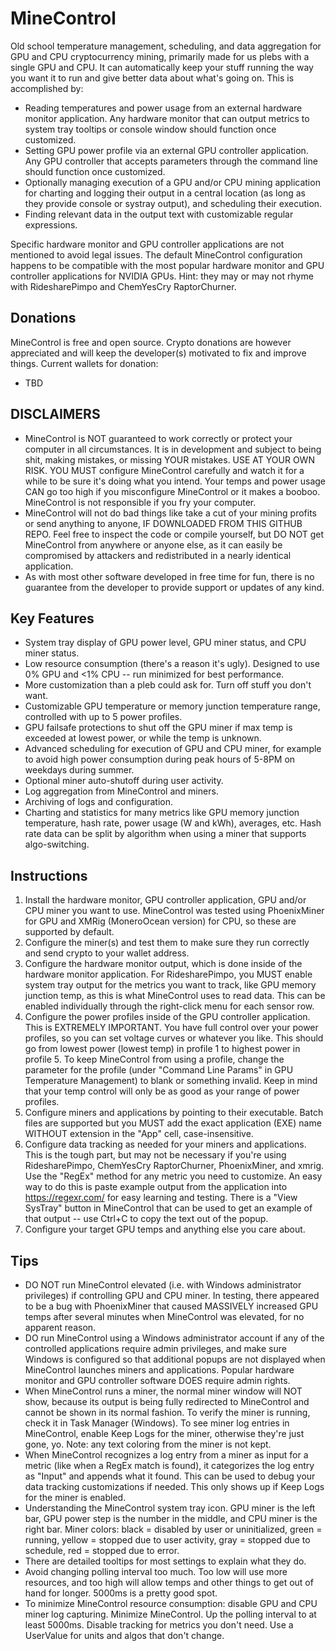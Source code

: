 # MineControl 

Old school temperature management, scheduling, and data aggregation for GPU and CPU cryptocurrency mining, primarily made for us plebs with a single GPU and CPU. It can automatically keep your stuff running the way you want it to run and give better data about what's going on. This is accomplished by:
- Reading temperatures and power usage from an external hardware monitor application. Any hardware monitor that can output metrics to system tray tooltips or console window should function once customized.
- Setting GPU power profile via an external GPU controller application. Any GPU controller that accepts parameters through the command line should function once customized.
- Optionally managing execution of a GPU and/or CPU mining application for charting and logging their output in a central location (as long as they provide console or systray output), and scheduling their execution.
- Finding relevant data in the output text with customizable regular expressions.

Specific hardware monitor and GPU controller applications are not mentioned to avoid legal issues. The default MineControl configuration happens to be compatible with the most popular hardware monitor and GPU controller applications for NVIDIA GPUs. Hint: they may or may not rhyme with RidesharePimpo and ChemYesCry RaptorChurner.

## Donations
MineControl is free and open source. Crypto donations are however appreciated and will keep the developer(s) motivated to fix and improve things. Current wallets for donation:
- TBD

## DISCLAIMERS

- MineControl is NOT guaranteed to work correctly or protect your computer in all circumstances. It is in development and subject to being shit, making mistakes, or missing YOUR mistakes. USE AT YOUR OWN RISK. YOU MUST configure MineControl carefully and watch it for a while to be sure it's doing what you intend. Your temps and power usage CAN go too high if you misconfigure MineControl or it makes a booboo. MineControl is not responsible if you fry your computer.
- MineControl will not do bad things like take a cut of your mining profits or send anything to anyone, IF DOWNLOADED FROM THIS GITHUB REPO. Feel free to inspect the code or compile yourself, but DO NOT get MineControl from anywhere or anyone else, as it can easily be compromised by attackers and redistributed in a nearly identical application.
- As with most other software developed in free time for fun, there is no guarantee from the developer to provide support or updates of any kind.

## Key Features

- System tray display of GPU power level, GPU miner status, and CPU miner status.
- Low resource consumption (there's a reason it's ugly). Designed to use 0% GPU and <1% CPU -- run minimized for best performance. 
- More customization than a pleb could ask for. Turn off stuff you don't want.
- Customizable GPU temperature or memory junction temperature range, controlled with up to 5 power profiles.
- GPU failsafe protections to shut off the GPU miner if max temp is exceeded at lowest power, or while the temp is unknown.
- Advanced scheduling for execution of GPU and CPU miner, for example to avoid high power consumption during peak hours of 5-8PM on weekdays during summer.
- Optional miner auto-shutoff during user activity.
- Log aggregation from MineControl and miners.
- Archiving of logs and configuration.
- Charting and statistics for many metrics like GPU memory junction temperature, hash rate, power usage (W and kWh), averages, etc. Hash rate data can be split by algorithm when using a miner that supports algo-switching.

## Instructions

1) Install the hardware monitor, GPU controller application, GPU and/or CPU miner you want to use. MineControl was tested using PhoenixMiner for GPU and XMRig (MoneroOcean version) for CPU, so these are supported by default.
2) Configure the miner(s) and test them to make sure they run correctly and send crypto to your wallet address.
3) Configure the hardware monitor output, which is done inside of the hardware monitor application. For RidesharePimpo, you MUST enable system tray output for the metrics you want to track, like GPU memory junction temp, as this is what MineControl uses to read data. This can be enabled individually through the right-click menu for each sensor row.
3) Configure the power profiles inside of the GPU controller application. This is EXTREMELY IMPORTANT. You have full control over your power profiles, so you can set voltage curves or whatever you like. This should go from lowest power (lowest temp) in profile 1 to highest power in profile 5. To keep MineControl from using a profile, change the parameter for the profile (under "Command Line Params" in GPU Temperature Management) to blank or something invalid. Keep in mind that your temp control will only be as good as your range of power profiles.
4) Configure miners and applications by pointing to their executable. Batch files are supported but you MUST add the exact application (EXE) name WITHOUT extension in the "App" cell, case-insensitive.
5) Configure data tracking as needed for your miners and applications. This is the tough part, but may not be necessary if you're using RidesharePimpo, ChemYesCry RaptorChurner, PhoenixMiner, and xmrig. Use the "RegEx" method for any metric you need to customize. An easy way to do this is paste example output from the application into https://regexr.com/ for easy learning and testing. There is a "View SysTray" button in MineControl that can be used to get an example of that output -- use Ctrl+C to copy the text out of the popup.
6) Configure your target GPU temps and anything else you care about. 

## Tips

- DO NOT run MineControl elevated (i.e. with Windows administrator privileges) if controlling GPU and CPU miner. In testing, there appeared to be a bug with PhoenixMiner that caused MASSIVELY increased GPU temps after several minutes when MineControl was elevated, for no apparent reason.
- DO run MineControl using a Windows administrator account if any of the controlled applications require admin privileges, and make sure Windows is configured so that additional popups are not displayed when MineControl launches miners and applications. Popular hardware monitor and GPU controller software DOES require admin rights.
- When MineControl runs a miner, the normal miner window will NOT show, because its output is being fully redirected to MineControl and cannot be shown in its normal fashion. To verify the miner is running, check it in Task Manager (Windows). To see miner log entries in MineControl, enable Keep Logs for the miner, otherwise they're just gone, yo. Note: any text coloring from the miner is not kept.
- When MineControl recognizes a log entry from a miner as input for a metric (like when a RegEx match is found), it categorizes the log entry as "Input" and appends what it found. This can be used to debug your data tracking customizations if needed. This only shows up if Keep Logs for the miner is enabled.
- Understanding the MineControl system tray icon. GPU miner is the left bar, GPU power step is the number in the middle, and CPU miner is the right bar. Miner colors: black = disabled by user or uninitialized, green = running, yellow = stopped due to user activity, gray = stopped due to schedule, red = stopped due to error.
- There are detailed tooltips for most settings to explain what they do.
- Avoid changing polling interval too much. Too low will use more resources, and too high will allow temps and other things to get out of hand for longer. 5000ms is a pretty good spot.
- To minimize MineControl resource consumption: disable GPU and CPU miner log capturing. Minimize MineControl. Up the polling interval to at least 5000ms. Disable tracking for metrics you don't need. Use a UserValue for units and algos that don't change.
